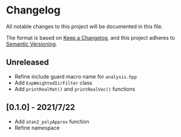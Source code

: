 # Changelog

All notable changes to this project will be documented in this file.

The format is based on [Keep a Changelog](https://keepachangelog.com/en/1.0.0/),
and this project adheres to [Semantic Versioning](https://semver.org/spec/v2.0.0.html).

## Unreleased

- Refine include guard macro name for `analysis.hpp`
- Add `ExpWeightedIirFilter` class
- Add `printRealMat()` and `printRealVec()` functions

## [0.1.0] - 2021/7/22

- Add `atan2_polyApprox` function
- Refine namespace
